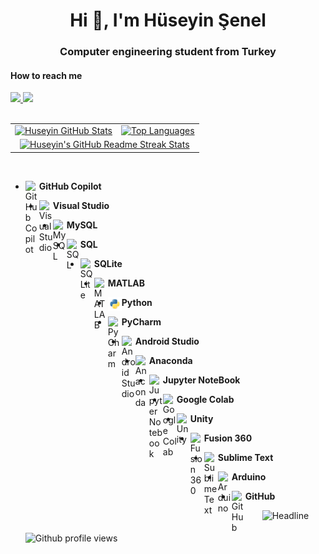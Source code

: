 <h1 align="center">Hi 👋, I'm Hüseyin Şenel</h1>
<h3 align="center">Computer engineering student from Turkey</h3>
   
   
   <h4> How to reach me </h4>
   <a href="https://www.linkedin.com/in/h%C3%BCseyin-%C5%9Fenel/"> <img src="https://img.shields.io/badge/LinkedIn-Huseyin%20Senel-blue?style=flat-square&logo=linkedin" /> </a>
   <a href="mailto:huseyin0senel@gmail.com"> <img src="https://img.shields.io/badge/Gmail-huseyin0senel@gmail.com-red?style=flat-square&logo=gmail" /> </a>
<br/>
<br/>
<table>
   <tr>
      <td>
      <a href="https://github.com/Huseyin-Senel/github-readme-stats"> <img src="https://github-readme-stats.vercel.app/api?username=Huseyin-Senel&hide_border=true&show_icons=true" alt="Huseyin GitHub Stats" /> </a>
      </td>
      <td>
         <a href="https://github.com/Huseyin-Senel/github-readme-stats"> <img src="https://github-readme-stats.vercel.app/api/top-langs/?username=Huseyin-Senel&hide_border=true&langs_count=8&layout=compact" alt="Top Languages" /> </a>
     </td>
  </tr>
   <tr>
    <td colspan=2 align="center">
      <a href="https://git.io/streak-stats"> <img src="http://github-readme-streak-stats.herokuapp.com?user=Huseyin-Senel&hide_border=true&background=f6f8fa&currStreakLabel=000000&date_format=j%20M%5B%20Y%5D" alt="Huseyin's GitHub Readme Streak Stats" /> </a>
    </td>
  </tr>
</table>

<br/>
   
- <img align="left" alt="GitHub Copilot" width="22px" src="https://github.githubassets.com/images/icons/copilot/cp-head-square.png"/>  **GitHub Copilot**
- <img align="left" alt="Visual Studio" width="22px" src="https://cdn.jsdelivr.net/npm/simple-icons@v3/icons/visualstudio.svg"/>  **Visual Studio**
- <img align="left" alt="MySQL" width="22px" src="https://img.icons8.com/fluent/2x/mysql-logo.png" alt="mysql" />  **MySQL**
- <img align="left" alt="SQL" width="22px" src="https://img.icons8.com/color/452/microsoft-sql-server.png" />  **SQL**
- <img align="left" alt="SQLite" width="22px" src="https://upload.wikimedia.org/wikipedia/commons/thumb/9/97/Sqlite-square-icon.svg/2048px-Sqlite-square-icon.svg.png" />  **SQLite**   
   
- <img align="left" alt="MATLAB" width="22px" src="https://upload.wikimedia.org/wikipedia/commons/2/21/Matlab_Logo.png" />  **MATLAB**
- <img align="left" alt="Python" width="22px" src="https://raw.githubusercontent.com/github/explore/80688e429a7d4ef2fca1e82350fe8e3517d3494d/topics/python/python.png" />  **Python**
- <img align="left" alt="PyCharm" width="22px" src="https://img.icons8.com/color/344/pycharm.png" />  **PyCharm**
- <img align="left" alt="Android Studio" width="22px" src="https://img.icons8.com/fluency/344/android-studio--v3.png" />  **Android Studio**
- <img align="left" alt="Anaconda" width="22px" src="https://img.icons8.com/fluency/344/anaconda--v2.png" />  **Anaconda**
- <img align="left" alt="Jupyter Notebook" width="22px" src="https://www.vectorlogo.zone/logos/jupyter/jupyter-icon.svg" /> **Jupyter NoteBook**
- <img align="left" alt="Google Colab" width="22px" src="https://logo.letskhabar.com/img/?tool=google_cloud" /> **Google Colab**  
- <img align="left" alt="Unity" width="22px" src="https://img.icons8.com/ios-filled/344/unity.png" /> **Unity**  
- <img align="left" alt="Fusion 360" width="22px" src="https://img.icons8.com/color/344/autodesk-fusion-360.png" /> **Fusion 360**  
- <img align="left" alt="Sublime Text" width="22px" src="https://img.icons8.com/fluency/344/sublime-text.png" /> **Sublime Text**   
- <img align="left" alt="Arduino" width="22px" src="https://img.icons8.com/fluency/344/arduino.png" /> **Arduino** 
- <img align="left" alt="GitHub" width="22px" src="https://img.icons8.com/material-outlined/344/github.png" /> **GitHub**

   <div align=center>
        <img src="https://readme-typing-svg.herokuapp.com?color=%236FDA44&size=32&center=true&vCenter=true&width=600&height=50&lines=Hi+there+I'm+Hüseyin+Şenel+%F0%9F%91%8B;Computer+Engineer+%F0%9F%96%A5;from+Turkey+%F0%9F%87%B9%F0%9F%87%B7" alt="Headline" />
    </div>
   
   <!--![Github profile views](https://gpvc.arturio.dev/Huseyin-Senel)-->
   ![Github profile views](https://komarev.com/ghpvc/?username=Huseyin-Senel&color=brightgreen&style=flat-square)
  
